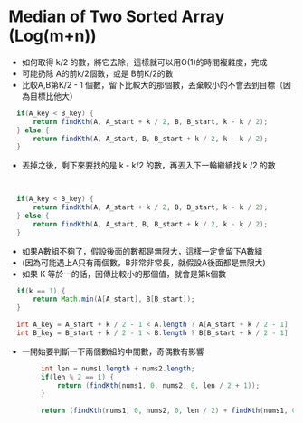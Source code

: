 # Median of Two Sorted Array (Log(m+n))
- 如何取得 k/2 的數，將它去除，這樣就可以用O(1)的時間複雜度，完成
- 可能扔除 A的前k/2個數，或是 B前K/2的數
- 比較A,B第K/2 - 1 個數，留下比較大的那個數，丟棄較小的不會丟到目標（因為目標比他大）
```java
  if(A_key < B_key) {
      return findKth(A, A_start + k / 2, B, B_start, k - k / 2);
  } else {
      return findKth(A, A_start, B, B_start + k / 2, k - k / 2);
  }

```
- 丟掉之後，剩下來要找的是 k - k/2 的數，再丟入下一輪繼續找 k /2 的數

```java

        
  if(A_key < B_key) {
      return findKth(A, A_start + k / 2, B, B_start, k - k / 2);
  } else {
      return findKth(A, A_start, B, B_start + k / 2, k - k / 2);
  }

```
- 如果A數組不夠了，假設後面的數都是無限大，這樣一定會留下A數組
- (因為可能遇上A只有兩個數，B非常非常長，就假設A後面都是無限大)
- 如果 K 等於一的話，回傳比較小的那個值，就會是第k個數
```java
  if(k == 1) {
      return Math.min(A[A_start], B[B_start]);
  }
  
  int A_key = A_start + k / 2 - 1 < A.length ? A[A_start + k / 2 - 1] : Integer.MAX_VALUE;
  int B_key = B_start + k / 2 - 1 < B.length ? B[B_start + k / 2 - 1] : Integer.MAX_VALUE;

```

- 一開始要判斷一下兩個數組的中間數，奇偶數有影響
```java
        int len = nums1.length + nums2.length;
        if(len % 2 == 1) {
            return (findKth(nums1, 0, nums2, 0, len / 2 + 1));
        }
        
        return (findKth(nums1, 0, nums2, 0, len / 2) + findKth(nums1, 0, nums2, 0, len / 2 + 1)) / 2.0;
```

